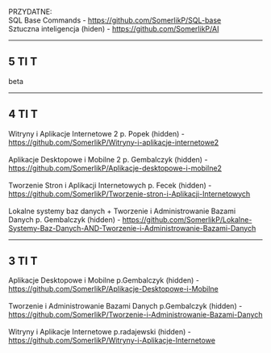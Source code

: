 PRZYDATNE:
<br>
SQL Base Commands - https://github.com/SomerlikP/SQL-base
<br>
Sztuczna inteligencja (hiden) - https://github.com/SomerlikP/AI
***



5 TI T
---

beta

***



4 TI T
---

Witryny i Aplikacje Internetowe 2 p. Popek (hidden) - https://github.com/SomerlikP/Witryny-i-aplikacje-internetowe2
<br><br>
Aplikacje Desktopowe i Mobilne 2 p. Gembalczyk (hidden) - https://github.com/SomerlikP/Aplikacje-desktopowe-i-mobilne2
<br><br>
Tworzenie Stron i Aplikacji Internetowych p. Fecek (hidden) - https://github.com/SomerlikP/Tworzenie-stron-i-Aplikacji-Internetowych
<br><br>
Lokalne systemy baz danych + Tworzenie i Administrowanie Bazami Danych p. Gembalczyk (hidden) - https://github.com/SomerlikP/Lokalne-Systemy-Baz-Danych-AND-Tworzenie-i-Administrowanie-Bazami-Danych

***

3 TI T
---

Aplikacje Desktopowe i Mobilne p.Gembalczyk (hidden) - https://github.com/SomerlikP/Aplikacje-Desktopowe-i-Mobilne
<br><br>
Tworzenie i Administrowanie Bazami Danych p.Gembalczyk (hidden) - https://github.com/SomerlikP/Tworzenie-i-Administrowanie-Bazami-Danych
<br><br>
Witryny i Aplikacje Internetowe p.radajewski (hidden) - https://github.com/SomerlikP/Witryny-i-Aplikacje-Internetowe
